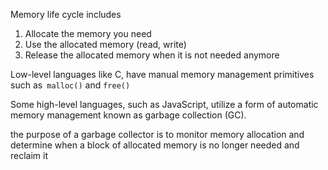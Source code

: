 Memory life cycle includes
1. Allocate the memory you need
2. Use the allocated memory (read, write)
3. Release the allocated memory when it is not needed anymore

Low-level languages like C, have manual memory management primitives such as` malloc()` and `free()`

Some high-level languages, such as JavaScript, utilize a form of automatic memory management known as garbage collection (GC).

the purpose of a garbage collector is to monitor memory allocation and determine when a block of allocated memory is no longer needed and reclaim it